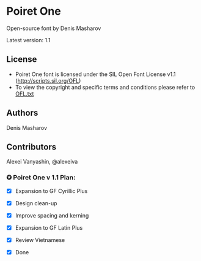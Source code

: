 Poiret One  
===

Open-source font by Denis Masharov

Latest version: 1.1

## License

- Poiret One font is licensed under the SIL Open Font License v1.1 (<http://scripts.sil.org/OFL>)
- To view the copyright and specific terms and conditions please refer to [OFL.txt](OFL.txt)

## Authors

Denis Masharov

## Contributors

Alexei Vanyashin, @alexeiva

### ✪ Poiret One v 1.1 Plan:
  -  [x] Expansion to GF Cyrillic Plus
  -  [x] Design clean-up
  -  [x] Improve spacing and kerning
  -  [x] Expansion to GF Latin Plus
  -  [x] Review Vietnamese
  -  [x] Done

